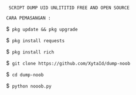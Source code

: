 ``` SCRIPT DUMP UID UNLITITID FREE AND OPEN SOURCE```

``` CARA PEMASANGAN : ```

$``` pkg update && pkg upgrade```

$``` pkg install requests```

$``` pkg install rich```

$``` git clone https://github.com/XytaId/dump-noob```

$``` cd dump-noob```

$``` python nooob.py```

